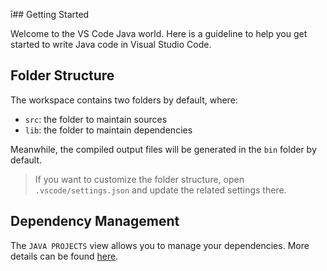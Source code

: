 ī## Getting Started

Welcome to the VS Code Java world. Here is a guideline to help you get started to write Java code in Visual Studio Code.   

## Folder Structure
     
The workspace contains two folders by default, where:        

- `src`: the folder to maintain sources
- `lib`: the folder to maintain dependencies

Meanwhile, the compiled output files will be generated in the `bin` folder by default.
   
> If you want to customize the folder structure, open `.vscode/settings.json` and update the related settings there.

## Dependency Management   

The `JAVA PROJECTS` view allows you to manage your dependencies. More details can be found [here](https://github.com/microsoft/vscode-java-dependency#manage-dependencies).
